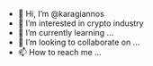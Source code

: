 - 👋 Hi, I’m @karagiannos
- 👀 I’m interested in crypto industry
- 🌱 I’m currently learning ...
- 💞️ I’m looking to collaborate on ...
- 📫 How to reach me ...

<!---
karagiannos/karagiannos is a ✨ special ✨ repository because its `README.md` (this file) appears on your GitHub profile.
You can click the Preview link to take a look at your changes.
--->
